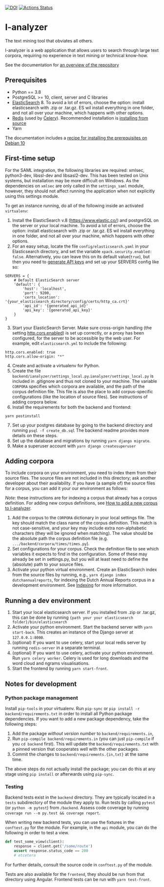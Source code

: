 [![DOI](https://zenodo.org/badge/DOI/10.5281/zenodo.8064133.svg)](https://doi.org/10.5281/zenodo.8064133)
[![Actions Status](https://github.com/UUDigitalHumanitiesLab/I-analyzer/workflows/Unit%20tests/badge.svg)](https://github.com/UUDigitalHumanitiesLab/I-analyzer/actions)


# I-analyzer

The text mining tool that obviates all others.

I-analyzer is a web application that allows users to search through large text corpora, requiring no experience in text mining or technical know-how.

See the documentation for [an overview of the repository](./documentation/Overview.md)

## Prerequisites

* Python == 3.8
* PostgreSQL >= 10, client, server and C libraries
* [ElasticSearch](https://www.elastic.co/) 8. To avoid a lot of errors, choose the option: install elasticsearch with .zip or .tar.gz. ES wil install everything in one folder, and not all over your machine, which happens with other options.
* [Redis](https://www.redis.io/) (used by [Celery](http://www.celeryproject.org/)). Recommended installation is [installing from source](https://redis.io/docs/getting-started/installation/install-redis-from-source/)
* Yarn

The documentation includes a [recipe for installing the prerequisites on Debian 10](./documentation/Local-Debian-I-Analyzer-setup.md)

## First-time setup

For the SAML integration, the following libraries are required: xmlsec, python3-dev, libssl-dev and libsasl2-dev. This has been tested on Unix systems, but installation may be more difficult on Windows. As the dependencies on `xmlsec` are only called in the `settings_saml` module, however, they should not affect running the application when not explicitly using this settings module.

To get an instance running, do all of the following inside an activated `virtualenv`:

1. Install the ElasticSearch v.8 (https://www.elastic.co/) and postgreSQL on the server or your local machine. To avoid a lot of errors, choose the option: install elasticsearch with .zip or .tar.gz. ES wil install everything in one folder, and not all over your machine, which happens with other options.
2. For an easy setup, locate the file `config/elasticsearch.yaml` in your Elasticsearch directory, and set the variable `xpack.security.enabled: false`. Alternatively, you can leave this on its default value(`true`), but then you need to [generate API keys](https://www.elastic.co/guide/en/elasticsearch/reference/current/security-api-create-api-key.html) and set up your SERVERS config like so:
```
SERVERS = {
    # Default ElasticSearch server
    'default': {
        'host': 'localhost',
        'port': 9200,
        'certs_location': '{your_elasticsearch_directory/config/certs/http_ca.crt}'
        'api_id': '{generated_api_id}'
        'api_key': '{generated_api_key}'
    }
}
```
3. Start your ElasticSearch Server. Make sure cross-origin handling (the setting [http.cors.enabled](https://www.elastic.co/guide/en/elasticsearch/reference/current/modules-http.html)) is set up correctly, or a proxy has been configured, for the server to be accessible by the web user. For example, edit `elasticsearch.yml` to include the following:
```
http.cors.enabled: true
http.cors.allow-origin: "*"
```
4. Create and activate a virtualenv for Python.
5. Create the file `backend/ianalyzer/settings_local.py`.`ianalyzer/settings_local.py` is included in .gitignore and thus not cloned to your machine. The variable `CORPORA` specifies which corpora are available, and the path of the corpus definition file. This file is also the place to add corpus-specific configurations (like the location of source files). See instructions of adding corpora below.
6. Install the requirements for both the backend and frontend:
```
yarn postinstall
```
7. Set up your postgres database by going to the backend directory and running `psql -f create_db.sql`
The backend readme provides more details on these steps.
8. Set up the database and migrations by running `yarn django migrate`.
9. Make a superuser account with `yarn django createsuperuser`

## Adding corpora

To include corpora on your environment, you need to index them from their source files. The source files are not included in this directory; ask another developer about their availability. If you have (a sample of) the source files for a corpus, you can add it your our environment as follows:

_Note:_ these instructions are for indexing a corpus that already has a corpus definition. For adding new corpus definitions, see [How to add a new corpus to I-analyzer](./documentation/How-to-add-a-new-corpus-to-Ianalyzer.md).

1. Add the corpus to the `CORPORA` dictionary in your local settings file. The key should match the class name of the corpus definition. This match is not case-sensitive, and your key may include extra non-alphabetic characters (they will be ignored when matching). The value should be the absolute path the corpus definition file (e.g. `.../backend/corpora/times/times.py`).
2. Set configurations for your corpus. Check the definition file to see which variables it expects to find in the configuration. Some of these may already be set in settings.py, but you will at least need to define the (absolute) path to your source files.
3. Activate your python virtual environment. Create an ElasticSearch index from the source files by running, e.g., `yarn django index dutchannualreports`, for indexing the Dutch Annual Reports corpus in a development environment. See [Indexing](documentation/Indexing-corpora.md) for more information.

## Running a dev environment

1. Start your local elasticsearch server. If you installed from .zip or .tar.gz, this can be done by running `{path your your elasticsearch folder}/bin/elasticsearch`
2. Activate your python environment. Start the backend server with `yarn start-back`. This creates an instance of the Django server at `127.0.0.1:8000`.
3. (optional) If you want to use celery, start your local redis server by running `redis-server` in a separate terminal.
4. (optional) If you want to use celery, activate your python environment. Run `yarn celery worker`. Celery is used for long downloads and the word cloud and ngrams visualisations.
5. Start the frontend by running `yarn start-front`.

## Notes for development

### Python package management

Install `pip-tools` in your virtualenv. Run `pip-sync` or `pip install -r backend/requirements.txt` in order to install all Python package dependencies. If you want to add a new package dependency, take the following steps:

 1. Add the package *without version number* to `backend/requirements.in`,
 2. Run `pip-compile backend/requirements.in` (you can just `pip-compile` if you `cd backend` first). This will update the `backend/requirements.txt` with a pinned version that cooperates well with the other packages.
 3. Commit the changes to `backend/requirements.{in,txt}` at the same time.

The above steps do not actually install the package; you can do this at any stage using `pip install` or afterwards using `pip-sync`.


### Testing

Backend tests exist in the `backend` directory. They are typically located in a `tests` subdirectory of the module they apply to. Run tests by calling `pytest` (or `python -m pytest`) from `/backend`. Assess code coverage by running `coverage run --m py.test && coverage report`.

When writing new backend tests, you can use the fixtures in the `conftest.py` for the module. For example, in the `api` module, you can do the following in order to test a view.

```py
def test_some_view(client):
    response = client.get('/some/route')
    assert response.status_code == 200
    # etcetera
```

For further details, consult the source code in `conftest.py` of the module.

Tests are also available for the `frontend`, they should be run from that directory using Angular. Frontend tests can be run with `yarn test-front`.
